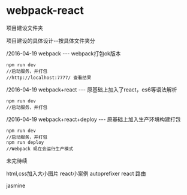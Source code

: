 # webpack-react
项目建设文件夹

项目建设的具体设计--按具体文件夹分

/2016-04-19 webpack --- webpack打包ok版本

    npm run dev
    //启动服务，并打包
    //http://localhost:7777/ 查看结果

/2016-04-19 webpack+react --- 原基础上加入了react，es6等语法解析

    npm run dev
    //启动服务，并打包
    
/2016-04-19 webpack+react+deploy --- 原基础上加入生产环境构建打包

    npm run dev
    //启动服务，并打包
    npm run deploy
    //Webpack 现在会运行生产模式




未完待续

html,css加入大小图片
react小案例
autoprefixer
react 路由

jasmine

